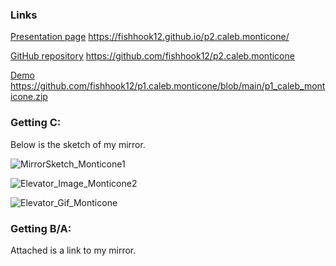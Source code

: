 ### Links
[Presentation page](https://fishhook12.github.io/p2.caleb.monticone) https://fishhook12.github.io/p2.caleb.monticone/

[GitHub repository](https://github.com/fishhook12/p1.caleb.monticone) https://github.com/fishhook12/p2.caleb.monticone

[Demo](https://github.com/fishhook12/p1.caleb.monticone/blob/main/p1_caleb_monticone.zip) https://github.com/fishhook12/p1.caleb.monticone/blob/main/p1_caleb_monticone.zip

### Getting C:
  Below is the sketch of my mirror.

![MirrorSketch_Monticone1](https://github.com/fishhook12/p1.caleb.monticone/blob/main/elevator1.jpg?raw=true)

![Elevator_Image_Monticone2](https://github.com/fishhook12/p1.caleb.monticone/blob/main/elevator2.jpg?raw=true)

![Elevator_Gif_Monticone](https://github.com/fishhook12/p1.caleb.monticone/blob/main/elevator.gif.gif?raw=true)

### Getting B/A:
  Attached is a link to my mirror.

